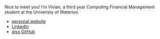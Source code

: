 Nice to meet you! I'm Vivian, a third year Computing Financial Management student at the Univeristy of Waterloo.


* [personal website](https://vivianyrguo.com/)
* [LinkedIn](https://www.linkedin.com/in/vivianvg/)
* [also GitHub](https://github.com/vivianvg)
